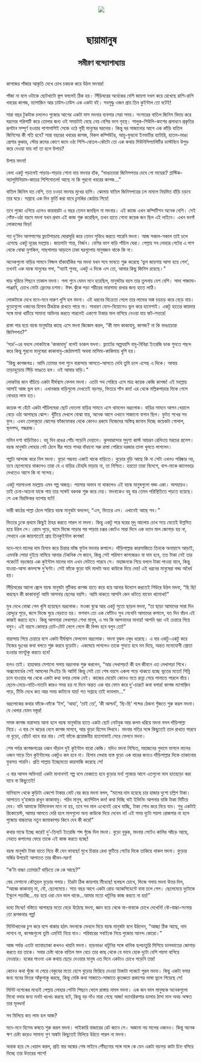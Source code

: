 <div align=center> <img src="../../metadata/images/rabibasariya/ছায়ামানুষ-সমীরণ-বন্দ্যোপাধ্যায়.jpg" align="center"></div><br><h1 align=center>ছায়ামানুষ</h1>
<h2 align=center>সমীরণ বন্দ্যোপাধ্যায়</h2><br>কাগজের পাঁজার আকৃতি দেখে চোখ চকচক করে উঠল মদনার!

পাঁজা না বলে ওটাকে ছোটখাটো স্তূপ বললেই ঠিক হয়। সিঁড়িঘরের অর্ধেকের বেশি জায়গা দখল করে রেখেছে রাশি-রাশি খবরের কাগজ, ম্যাগাজ়িন আর ঢাউস-ঢাউস এক একটা বই। সবসুদ্ধু ওজন প্রায় তিন কুইন্টাল তো বটেই!

সারা বছর টুকটাক চললেও পুজোর আগের একটা মাস মদনার ব্যবসার সেরা সময়। সংসারের বাতিল জিনিস বিদায় করে ঘরদোর পরিপাটি করে তোলার জন্য ওই সময়টাই বেছে নেয় বেশির ভাগ গৃহস্থ। শালুক-শিউলি-কাশের প্রসাধনে প্রকৃতির রূপটান সম্পূর্ণ হওয়ার পাশাপাশিই সেজে ওঠে গৃহী মানুষের ঘরদোর। কিন্তু ঘর সাজানোর আগে এক কাঁড়ি বাতিল জিনিসের কী গতি হবে? সারা বছরের খবরের কাগজ, বিকল কম্পিউটর, আয়ু-ফুরনো ইনভার্টার ব্যাটারি, হাতল-ভাঙা প্রেশার কুকার, স্টোর রুমের কোণে জমে ওঠা শিশি-বোতল-কৌটো তো এক কথায় মিউনিসিপ্যালিটির ডাস্টবিনে উপুড় করে দেওয়া যায় না! তা হলে উপায়?

উপায় মদনা!

বেলা একটু গড়ালেই পাড়ায়-পাড়ায় শোনা যায় মদনার হাঁক, “ভাঙাচোরা জিনিসপত্তর দেবে গো মায়েরা? প্লাস্টিক-অ্যালুমিনিয়াম-কাচের শিশিবোতল! আছে না কি পুরনো খবরের কাগজ...”

বাতিল জিনিস যত বেশি, তত চওড়া মদনার মুখের হাসি। ঝোলায় বাতিল জিনিসপত্রের ঢল নামলে নিয়মিত হাঁড়ি চড়বে তার ঘরে। সপ্তাহে এক দিন ফুর্তি করা যাবে চুমকির কোঠায় গিয়ে!

তবে পুজো এগিয়ে এলেও কারবারটা এ বছর তেমন জমছিল না মদনার। এই কাজে এখন কম্পিটিশন অনেক বেশি। সেই গোঁফ-ওঠা বয়সে মদনা যখন প্রথম এই কাজ শুরু করেছিল, তখন হাতে গোনা কয়েক জন ছিল এই লাইনে। এখন বনগাঁ লোকালের ভিড়!

গত দু’দিন আশপাশের ফ্ল্যাটপাড়ায় ঘোরাঘুরি করে তেমন সুবিধে করতে পারেনি মদনা। আজ সকাল-সকাল তাই চলে এসেছে একটু দূরের মহল্লায়। জায়গাটা শান্ত, নির্জন। বেশির ভাগ বাড়ি পাঁচিল ঘেরা। পেল্লায় সব লোহার গেটের এ পাশ থেকে বোঝা মুশকিল, গাছপালার আড়ালে ঢাকা ঘরগুলোয় মানুষজন থাকে কি না।

অনেকগুলো বাড়ির সামনে নিষ্ফল হাঁকাহাঁকির পর মদনা যখন সবে ভাবতে শুরু করেছে ‘ভুল জায়গায় আসা হয়ে গেল’, তখনই এক বয়স্ক মানুষের গলা, “অ্যাই শুনছ, একটু এ দিকে এস তো, আমার কিছু জিনিস রয়েছে।”

ঘাড় ঘুরিয়ে পিছনে তাকাল মদনা। গলা শুনে যেমন মনে হয়েছিল, মানুষটার বয়স তার তুলনায় বেশ বেশি। সাদা পাজামা-পাঞ্জাবি, চোখে মোটা ফ্রেমের চশমা। ঈষৎ ঝুঁকে পড়া শরীরের ভারসাম্য রাখার জন্য হাতে লাঠি।

লোকটাকে দেখে মনে-মনে দারুণ খুশি হল মদনা। এই ধরনের বিক্রেতা পেলে তার লাভের অঙ্ক চড়চড় করে বেড়ে যায়। বুড়োগুলো ওজনের হিসাব ঠিকঠাক রাখতে পারে না। সাধারণ যোগ-বিয়োগেও ভুল করে হামেশাই। একটু হাতের কায়দার সঙ্গে মাথা খাটিয়ে সামান্য অভিনয় করতে পারলেই একশো টাকার মাল বাগিয়ে নেওয়া যায় ষাট-সত্তরে!

রাস্তা পার হয়ে বয়স্ক মানুষটার কাছে এসে মদনা জিজ্ঞেস করল, “কী মাল কাকাবাবু, কাগজ? না কি ভাঙাচোরা জিনিসপত্র?”

‘স্যর’-এর বদলে লোকটাকে ‘কাকাবাবু’ বলেই ডাকল মদনা। ফ্ল্যাটের অল্পবয়সি বাবু-বিবিরা ইংরেজি ডাক শুনতে পছন্দ করে কিন্তু পুরনো মানুষেরা কাকাবাবু-জেঠামশাই অথবা মাসিমা-কাকিমায় খুশি হয়। 

“কিছু কাগজপত্র। আমি তোমার গলা শুনে বারান্দায় আসতে-আসতে দেখি তুমি চলে এসেছ এ দিকে। আবার তাড়াহুড়োয় সিঁড়ি ভাঙতে হল। ওই আমার বাড়ি।”

লোকটার কান বাঁচিয়ে একটা দীর্ঘশ্বাস ফেলল মদনা। এতটা পথ পেরিয়ে এসে মাত্র কয়েক কেজি কাগজ! এই মহল্লায় আসাই আজ ভুল হল। এখানকার বাড়িগুলো দেখতেই বড়সড়, ভিতরে শাঁস কম! এর থেকে মল্লিকপাড়ার দিকে গেলে বোধহয় লাভ হত।

কয়েক পা হেঁটে একটা পাঁচিলঘেরা ছোট দোতলা বাড়ির সামনে এসে থামলেন ভদ্রলোক। বাড়ির সামনে আপন খেয়ালে বেড়ে ওঠা আগাছার ঝোপ। খুঁটিয়ে দেখলে বোঝা যায়, অনেক আগে ওখানে সাজানো বাগান ছিল। ফুটত শখের সব ফুল। এখন তেলাকুচো ঝোপের ফাঁকফোকর থেকে কোনও রকমে নিজেদের অস্তিত্ব জানান দিচ্ছে কয়েকটা গোলাপ, স্থলপদ্ম, গন্ধরাজ।

মলিন দশা বাড়িটারও। বহু দিন রঙের পোঁচ পড়েনি দেয়ালে। ঝুলবারান্দার সুদৃশ্য কাস্ট আয়রন রেলিংয়ে মরচের প্রলেপ। বয়স্ক মানুষটা লোহার গেট ঠেলে ধীর পায়ে পাথর বাঁধানো সরু রাস্তা পেরিয়ে দরজার তালা খুলতে লাগলেন।

গল্পটা আন্দাজ করে নিল মদনা। বুড়ো সম্ভবত একাই থাকে বাড়িতে। বুড়োর বুড়ি আছে কি না সেটা এখনও পরিষ্কার নয়, তবে ছেলেমেয়ে থাকলেও তারা যে এ বাড়ির চৌহদ্দি মাড়ায় না, তা নিশ্চিত। হয়তো তারা বিদেশে, বাপ-মাকে কালেভদ্রে দেখতেও আসে কি না সন্দেহ।

একটু পয়সাওলা মহল্লায় এমন গল্প অজস্র। পয়সার অভাব না থাকলেও এই বয়স্ক মানুষগুলো বড্ড একা। অসহায়ও। তাই চেনা-অচেনা যাকে পায় তার সঙ্গেই বকবক শুরু করে দেয়। মদনাকেও বহু বার তেমন পরিস্থিতিতে পড়তে হয়েছে। সে এক বিরক্তিকর ব্যাপার বটে!

ভারী কাঠের পাল্লা ঠেলে সরিয়ে বয়স্ক মানুষটা বললেন, “এস, ভিতরে এস। এখানেই আছে সব।”

ভিতরে ঢুকে প্রথমে কিছুই ঠাহর করতে পারল না মদনা। কিন্তু একটু পরে ঘরের মৃদু আলোয় চোখ সয়ে যেতেই উল্লসিত হয়ে উঠল সে। রোদে পুড়ে, ঘামে ভিজে পাড়ার পর পাড়ায় চক্কর কেটেও সারা দিনে এক ভ্যান মাল জোগাড় হয় না, সেখানে এক জায়গাতেই প্রায় তিনকুইন্টাল কাগজ!

মনে-মনে মালের দাম হিসাব করে চিন্তার ভাঁজ ফুটল মদনার কপালে। দাঁড়িপাল্লার কারসাজিতে তিনকে অনায়াসে আড়াই, এমনকি সোয়া দুইয়ে নামিয়ে আনার টেকনিক সে জানে, কিন্তু সেই পরিমাণ কাগজেরও যা দাম হবে, তত টাকা নেই তার পকেটে! বড়জোর এক কুইন্টাল মালের দাম এখন মেটাতে পারবে সে। মহাজনকে গিয়ে বললে টাকা পাওয়া যাবে, কিন্তু যাওয়া-আসা কমপক্ষে দু’ঘণ্টা। সেই ফাঁকে বুড়ো যদি মালটা অন্য কাউকে দিয়ে দেয়! এই ধরনের মানুষেরা বড্ড অধৈর্য হয়।

সিঁড়িঘরের আলো জ্বেলে বয়স্ক মানুষটা গুটিকয় কাগজ হাতে করে বয়ে আনার উদ্যোগ করতেই শিউরে উঠল মদনা, “ছি ছি! করছেন কী কাকাবাবু! আমি আপনার ছেলের বয়সি। আমি থাকতে আপনি কেন খাটতে যাবেন খামোখা!“

মুখ দেখে বোঝা গেল খুশি হয়েছেন ভদ্রলোক। মওকা বুঝে আর একটু সুতো ছাড়ল মদনা, “তা ছাড়া আমাদের সারা দিন রোদ্দুরে পুড়ে, জলে ভিজে ঘুরে বেড়াতে হয়। ভগবান তো এক ফোঁটাও সুখ লেখেনি আমাদের কপালে, যত দিন বাঁচব এই কাজই করতে হবে। কিন্তু আপনারা লেখাপড়া শেখা মানুষ, এ সব কি আপনাদের মানায়! আপনি বরং ওই চেয়ারে গিয়ে বসুন। এই বয়সে কোমরে চোট-টোট লেগে গেলে কী বিপদ হবে বলুন তো!”

বারান্দায় গিয়ে চেয়ারে বসে একটা দীর্ঘশ্বাস ফেললেন ভদ্রলোক। মদনা বুঝল ওষুধ ধরেছে। এ বার একটু-একটু করে নিজের দুঃখের কথা বলতে শুরু করবে বুড়োটা। একঘেয়ে লাগলেও তাকে শুনতে হবে মন দিয়ে, অন্তত মনোযোগী শ্রোতা হওয়ার ভানটুকু করতে হবে!

হলও তাই। হাহাকার মেশানো গলায় ভদ্রলোক শুরু করলেন, “আর লেখাপড়া! কী হল জীবনে এত লেখাপড়া শিখে। অক্সফোর্ডের সেই আমলের পিএইচ ডি আমি! কিন্তু সেই তো শেষ বয়সে একলা পড়ে থাকতে হচ্ছে ভূতের মতো! গিন্নি চলে যাওয়ার পর থেকে একটা কথা বলার লোক নেই। কাজের মেয়েটা কোনও মতে রান্না সেরে পালাতে পারলে বাঁচে। ছেলে-মেয়ে-নাতি-নাতনি কারও সময় হয় না দিনে অন্তত এক বার ফোন করে দু’-চারটে কথা বলার! কাগজ ম্যাগাজ়িন পড়ে, টিভি দেখে কত আর সময় কাটানো যায়! গত সপ্তাহে তাই ভাবলাম...”

ভদ্রলোকের কথার ফাঁকে-ফাঁকে ‘ইস’, ‘আহা’, ‘তাই তো’, ‘কী আশ্চর্য’, ‘ছি-ছি’ শব্দের ঠেকনা গুঁজতে শুরু করল মদনা। যে খেলার যেমন দস্তুর!

সমস্ত কাগজ বারান্দায় আনা হলে বয়স্ক মানুষটার হাতে একটা ছোট নোটবুক আর কলম ধরিয়ে মদনা বসল দাঁড়িপাল্লা নিয়ে। এ বার সে ঝড়ের বেগে কাগজ মাপবে, আর বুড়ো হিসেব লিখবে। মদনার গতির সঙ্গে কিছুতেই তাল রাখতে পারবে না বুড়ো, হোঁচট খাবে বার বার। সেই ফাঁকে প্রয়োজনীয় হাতসাফাই সেরে ফেলবে মদনা।

শেষ পর্যন্ত কাগজপত্রের ওজন দাঁড়াল দুই কুইন্টাল বারো কেজি। যদিও মদনা নিশ্চিত, মহাজনের গুদামে মাপলে মালের ওজন সাড়ে তিন কুইন্টালের একটুও কম হবে না। হিসাব লেখায় ব্যস্ত বুড়ো এক বারের জন্যও দাঁড়িপাল্লার দিকে তাকানোর ফুরসত পায়নি। প্রতি পাল্লায় ইচ্ছেমতো কারসাজি করেছে সে!

এ বার আসল অভিনয়! একটা মানানসই গল্প বলে ভেজাতে হবে বুড়োর মন! পুজোর আগে এতগুলো মাল হাতছাড়া করা যাবে না কিছুতেই!

মানিব্যাগ থেকে কুড়িটা একশো টাকার নোট বের করে মদনা বলল, “মালের দাম হয়েছে চার হাজার দুশো চল্লিশ টাকা। আপাতত দু’হাজার রাখুন কাকাবাবু। গরিব মানুষ, ক্যাপিটাল কম! কথা দিচ্ছি বাই ইভিনিং আপনার বাকি টাকা মিটিয়ে দেব। যদি আমাকে বিলিভেবল মনে না হয়, তবে সব মাল এখেনেই রেখে যাচ্ছি, টাকা শোধ করে নিয়ে যাব। শুধু একটাই রিকোয়েস্ট, আমার আসতে দেরি হলে মালগুলো অন্য কাউকে দিয়ে দেবেন না! এই সময় দুটো পয়সা রোজগার না হলে পুজোয় বাচ্চাদের নতুন জামাকাপড় কিনে দেব কী করে!”

কথার মাঝে ইচ্ছে করেই দু’-তিনটে ইংরেজি শব্দ গুঁজে দিল মদনা। বুড়ো বুঝুক, মদনার পেটেও কালির আঁচড় আছে, নেহাত কপালের ফেরে তাকে এই কাজ করতে হচ্ছে!

বয়স্ক মানুষটা টাকা হাতে নিয়ে কী যেন ভাবছে! মুখে চিন্তার রেখা ফুটিয়ে গেটের দিকে তাকিয়ে থাকল মদনা। বুড়োর মর্জির উপরেই আপাতত তার জীবন-মরণ!

“ক’টা বাচ্চা তোমার? বাড়িতে কে কে আছে?”

স্নেহ মেশানো কৌতূহল বুড়োর গলায়। তিরটা ঠিক জায়গায় বিঁধেছে! ছলছল চোখে, ভিজে গলায় মদনা উত্তর দিল, “আজ্ঞে কাকাবাবু মা, বৌ, ছেলেমেয়ে। সাত বছর আগে একটা রোড অ্যাকসিডেন্টে বাবা চলে গেল। ছেলেমেয়ে দুটোকে ইস্কুলে পড়াচ্ছি...বড় হয়ে ওরা যেন ভাল থাকে...আমার মতো খাটুনির কাজ করতে না হয়!”

ডাহা মিথ্যে! বস্তিতে আগাছার মতো বেড়ে উঠেছে মদনা, জ্ঞান হয়ে থেকে মা-বাবাকে চোখে দেখেনি! বৌ-বাচ্চা-সংসার তো রূপকথার গল্প!

মিনিটখানেক চুপ করে বসে থাকার হঠাৎ মদনাকে ভেবলে দিয়ে বয়স্ক মানুষটা বলে উঠলেন, “আচ্ছা ঠিক আছে, দাম লাগবে না, কাগজগুলো তুমি এমনিই নিয়ে যাও। পরিবারের সবাইকে নিয়ে পুজোয় আনন্দ কোরো।”

আজ পর্যন্ত এতটা ভ্যাবাচ্যাকা কখনও খায়নি মদনা। হাড়ভাঙা খাটুনির সঙ্গে খানিক ছলচাতুরি মিশিয়ে ডালভাতের জোগাড় করতে হয় তাকে। সবার চেষ্টা থাকে বাতিল মাল বেচে তার কাছ থেকে যে ভাবে হোক দুটো বেশি পয়সা বাগিয়ে নেওয়ার। হকের পাওনা এক কথায় ছেড়ে দেওয়ার মানুষ এত দিনে একটাও চোখে পড়েনি তার!

কোনও কথা খুঁজে না পেয়ে বেকুবের মতো হেসে বুড়োর ফিরিয়ে দেওয়া টাকাটা পকেটে পুরল মদনা। কিছু একটা বলার জন্য মনের ভিতর আঁকুপাকু করছে, কিন্তু মেকি কথা সাজাতে-সাজাতে কৃতজ্ঞতা প্রকাশের ভাষা ভুলে গিয়েছে সে!

মিনিট দশেকের মধ্যেই পেল্লায় লোহার গেটটা পিছনে ফেলে রাস্তায় নামল মদনা। এক জন ভাল মানুষকে অনেকগুলো মিথ্যে বলার জন্য মনটা খচখচ করছে বটে, কিন্তু বড় দাঁও মারা গেছে আজ! ভ্যানরিকশার ডালায় ঠাসা মাল অথচ অক্ষত তার মূলধন!

সব মিলিয়ে কত লাভ হল আজ?

মনে-মনে হিসেব কষতে শুরু করল মদনা। পাইকারি বাজারের রেট জানে সে। অজানা নয় মালের ওজনও। কিন্তু অনেক ক্ষণ চেষ্টা করেও সামান্য গুণ অঙ্কটা কিছুতেই মিলিয়ে উঠতে পারল না মদনা।

অবাক হয়ে সে খেয়াল করল, প্রতি বার অঙ্কের শেষ লাইনে পৌঁছনোর সঙ্গে সঙ্গে কে যেন একটা বড়সড় কাটা চিহ্ন বসিয়ে দিচ্ছে তার উত্তরের পাশে!